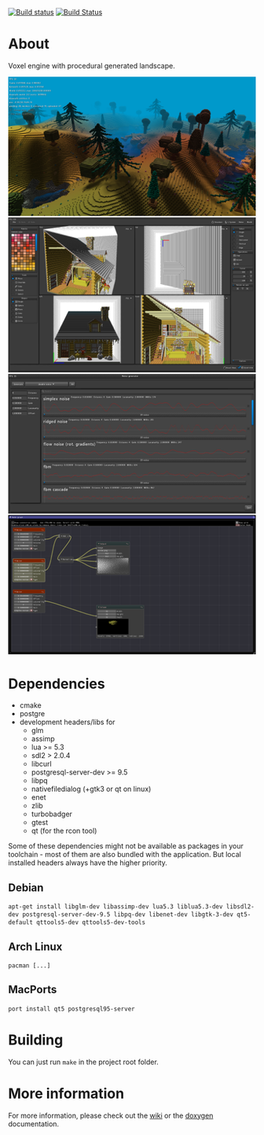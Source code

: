 [![Build status](https://ci.appveyor.com/api/projects/status/556vyuwwg476jn7t?svg=true)](https://ci.appveyor.com/project/mgerhardy/engine)
[![Build Status](https://travis-ci.org/mgerhardy/engine.svg?branch=master)](https://travis-ci.org/mgerhardy/engine)

# About
Voxel engine with procedural generated landscape.

![Screenshot](/screenshots/2016-12-14.png "Status")
![Screenshot](/screenshots/2017-01-27-voxedit.png "Voxel editor")
![Screenshot](/screenshots/2017-03-01-noisetool.png "Noise tool")
![Screenshot](/screenshots/2017-03-21-noisetool2.png "Noise graph tool")

# Dependencies
* cmake
* postgre
* development headers/libs for
  * glm
  * assimp
  * lua >= 5.3
  * sdl2 > 2.0.4
  * libcurl
  * postgresql-server-dev >= 9.5
  * libpq
  * nativefiledialog (+gtk3 or qt on linux)
  * enet
  * zlib
  * turbobadger
  * gtest
  * qt (for the rcon tool)

Some of these dependencies might not be available as packages in your toolchain - most of them are also bundled with the application. But local installed headers always have the higher priority.

## Debian
    apt-get install libglm-dev libassimp-dev lua5.3 liblua5.3-dev libsdl2-dev postgresql-server-dev-9.5 libpq-dev libenet-dev libgtk-3-dev qt5-default qttools5-dev qttools5-dev-tools

## Arch Linux
    pacman [...]

## MacPorts
    port install qt5 postgresql95-server

# Building
You can just run ```make``` in the project root folder.

# More information
For more information, please check out the [wiki](https://gitlab.com/mgerhardy/engine/wikis/home) or the [doxygen](https://mgerhardy.gitlab.io/engine/) documentation.

